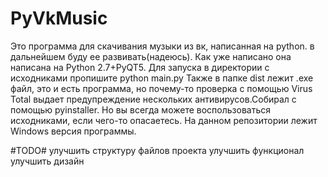 # PyVkMusic
Это программа для скачивания музыки из вк, написанная на python. в дальнейшем буду ее развивать(надеюсь). Как уже написано она написана на Python 2.7+PyQT5. 
Для запуска в директории с исходниками пропишите python main.py
Также в папке dist лежит .exe файл, это и есть программа, но почему-то проверка с помощью Virus Total выдает предупреждение нескольких антивирусов.Собирал с помощью pyinstaller. Но вы всегда можете воспользоваться исходниками, если чего-то опасаетесь.  На данном репозитории лежит Windows версия программы.

#TODO#
улучшить структуру файлов проекта
улучшить функционал
улучшить дизайн
